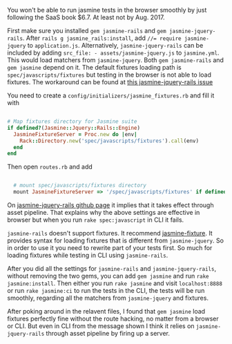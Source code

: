 You won't be able to run jasmine tests in the browser smoothly by just following the SaaS book $6.7. At least not by Aug. 2017.

First make sure you installed `gem jasmine-rails` and `gem jasmine-jquery-rails`. After `rails g jasmine_rails:install`, add `//= require jasmine-jquery` to `application.js`. Alternatively, `jasmine-jquery-rails` can be included by adding `src_file: - assets/jasmine-jquery.js` to `jasmine.yml`. This would load matchers from `jasmine-jquery`. Both `gem jasmine-rails` and `gem jasmine` depend on it. The default fixtures loading path is `spec/javascripts/fixtures` but testing in the browser is not able to load fixtures. The workaround can be found at [this jasmine-jquery-rails issue](https://github.com/travisjeffery/jasmine-jquery-rails/issues/4)

You need to create a `config/initializers/jasmine_fixtures.rb` and fill it with
```ruby

# Map fixtures directory for Jasmine suite
if defined?(Jasmine::Jquery::Rails::Engine)
  JasmineFixtureServer = Proc.new do |env|
    Rack::Directory.new('spec/javascripts/fixtures').call(env)
  end
end

```

Then open `routes.rb` and add

```ruby

  # mount spec/javascripts/fixtures directory
  mount JasmineFixtureServer => '/spec/javascripts/fixtures' if defined?(Jasmine::Jquery::Rails::Engine)

```

On [jasmine-jquery-rails github page](https://github.com/travisjeffery/jasmine-jquery-rails) it implies that it takes effect through asset pipeline. That explains why the above settings are effective in browser but when you run `rake spec:javascript` in CLI it fails.

`jasmine-rails` doesn't support fixtures. It recommend [jasmine-fixture](https://github.com/searls/jasmine-fixture). It provides syntax for loading fixtures that is different from `jasmine-jquery`. So in order to use it you need to rewrite part of your tests first. So much for loading fixtures while testing in CLI using `jasmine-rails`.

After you did all the settings for `jasmine-rails` and `jasmine-jquery-rails`, without removing the two gems, you can add `gem jasmine` and run `rake jasmine:install`. Then either you run `rake jasmine` and visit `localhost:8888` or run `rake jasmine:ci` to run the tests in the CLI, the tests will be run smoothly, regarding all the matchers from `jasmine-jquery` and fixtures.

After poking around in the relavent files, I found that `gem jasmine` load fixtures perfectly fine without the route hacking, no matter from a browser or CLI. But even in CLI from the message shown I think it relies on `jasmine-jquery-rails` through asset pipeline by firing up a server.
